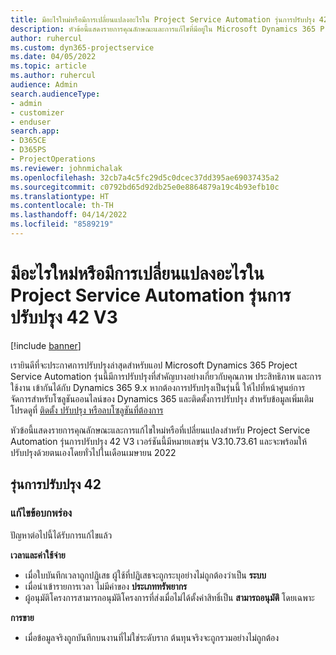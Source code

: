 ```yaml
---
title: มีอะไรใหม่หรือมีการเปลี่ยนแปลงอะไรใน Project Service Automation รุ่นการปรับปรุง 42 V3
description: หัวข้อนี้แสดงรายการคุณลักษณะและการแก้ไขที่มีอยู่ใน Microsoft Dynamics 365 Project Service Automation รุ่นการปรับปรุง 42, V3
author: ruhercul
ms.custom: dyn365-projectservice
ms.date: 04/05/2022
ms.topic: article
ms.author: ruhercul
audience: Admin
search.audienceType:
- admin
- customizer
- enduser
search.app:
- D365CE
- D365PS
- ProjectOperations
ms.reviewer: johnmichalak
ms.openlocfilehash: 32cb7a4c5fc29d5c0dcec37dd395ae69037435a2
ms.sourcegitcommit: c0792bd65d92db25e0e8864879a19c4b93efb10c
ms.translationtype: HT
ms.contentlocale: th-TH
ms.lasthandoff: 04/14/2022
ms.locfileid: "8589219"
---
```

# <a name="whats-new-or-changed-in-project-service-automation-update-release-42-v3"></a>มีอะไรใหม่หรือมีการเปลี่ยนแปลงอะไรใน Project Service Automation รุ่นการปรับปรุง 42 V3

[!include [banner](../includes/psa-now-project-operations.md)]

เรายินดีที่จะประกาศการปรับปรุงล่าสุดสำหรับแอป Microsoft Dynamics 365 Project Service Automation รุ่นนี้มีการปรับปรุงที่สำคัญบางอย่างเกี่ยวกับคุณภาพ ประสิทธิภาพ และการใช้งาน เข้ากันได้กับ Dynamics 365 9.x หากต้องการปรับปรุงเป็นรุ่นนี้ ให้ไปที่หน้าศูนย์การจัดการสำหรับโซลูชันออนไลน์ของ Dynamics 365 และติดตั้งการปรับปรุง สำหรับข้อมูลเพิ่มเติม โปรดดูที่ [ติดตั้ง ปรับปรุง หรือลบโซลูชันที่ต้องการ](/power-platform/admin/install-remove-preferred-solution)

หัวข้อนี้แสดงรายการคุณลักษณะและการแก้ไขใหม่หรือที่เปลี่ยนแปลงสำหรับ Project Service Automation รุ่นการปรับปรุง 42 V3 เวอร์ชันนี้มีหมายเลขรุ่น V3.10.73.61 และจะพร้อมให้ปรับปรุงด้วยตนเองโดยทั่วไปในเดือนเมษายน 2022

## <a name="update-release-42"></a>รุ่นการปรับปรุง 42

### <a name="bug-fixes"></a>แก้ไขข้อบกพร่อง

ปัญหาต่อไปนี้ได้รับการแก้ไขแล้ว

**เวลาและค่าใช้จ่าย**

- เมื่อใบบันทึกเวลาถูกปฏิเสธ ผู้ใช้ที่ปฏิเสธจะถูกระบุอย่างไม่ถูกต้องว่าเป็น **ระบบ**
- เมื่อนำเข้ารายการเวลา ไม่มีค่าของ **ประเภททรัพยากร**
- ผู้อนุมัติโครงการสามารถอนุมัติโครงการที่ส่งเมื่อไม่ได้ตั้งค่าสิทธิ์เป็น **สามารถอนุมัติ** โดยเฉพาะ

**การขาย**

- เมื่อข้อมูลจริงถูกบันทึกบนงานที่ไม่ใช่ระดับราก ต้นทุนจริงจะถูกรวมอย่างไม่ถูกต้อง
